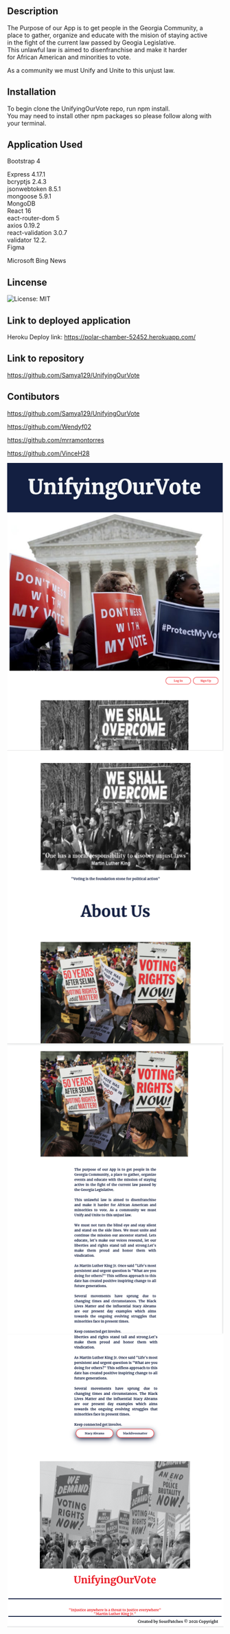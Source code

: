 
  ## Description
 The Purpose of our App is to get people in the Georgia Community, a   
 place to gather, organize and educate with the mision of staying active    
 in the fight of the current law passed by Geogia Legislative.      
 This unlawful law is aimed to disenfranchise and make it harder    
 for African American and minorities to vote.      

 As a community we must Unify and Unite to this unjust law.

  ## Installation
 To begin clone the UnifyingOurVote repo, run npm install.      
 You may need to install other npm packages so please follow along with your terminal.     

## Application Used    
  Bootstrap 4   

 Express 4.17.1   
 bcryptjs 2.4.3   
 jsonwebtoken 8.5.1   
 mongoose 5.9.1   
 MongoDB   
 React 16   
 eact-router-dom 5   
 axios 0.19.2   
 react-validation 3.0.7   
 validator 12.2.   
 Figma   

 Microsoft Bing News   
 
  ## Lincense
  ![License: MIT](https://img.shields.io/badge/License-MIT-yellow.svg)

## Link to deployed application
  Heroku Deploy link: https://polar-chamber-52452.herokuapp.com/

## Link to repository    
https://github.com/Samya129/UnifyingOurVote

## Contibutors   

https://github.com/Samya129/UnifyingOurVote

https://github.com/Wendyf02    

https://github.com/mrramontorres     

https://github.com/VinceH28      

![GitHub](client/src/assets/images/ourvote1.png)     
![GitHub](client/src/assets/images/ourvote2.png)   
![GitHub](client/src/assets/images/ourvote3.png)    
![GitHub](client/src/assets/images/ourvote4.png)    
